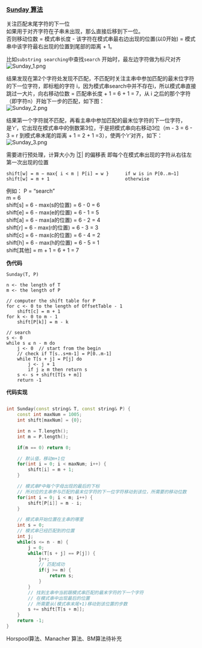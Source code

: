 ### [Sunday 算法](https://blog.csdn.net/q547550831/article/details/51860017 "参考链接")

关注匹配末尾字符的下一位    
如果用于对齐字符在子串未出现，那么直接后移到下一位。    
否则移动位数 = 模式串长度 - 该字符在模式串最右边出现的位置(以0开始) = 模式串中该字符最右出现的位置到尾部的距离 + 1。    

比如`substring searching`中查找`search`
开始时，最左边字符做为标尺对齐         
![Sunday_1.png](https://github.com/dantkv/dantkv/blob/main/Picture/LeetCode/字符串匹配算法/Sunday_1.png "Sunday_1.png")    

结果发现在第2个字符处发现不匹配，不匹配时关注主串中参加匹配的最末位字符的下一位字符，即标粗的字符 i，因为模式串search中并不存在i，所以模式串直接跳过一大片，向右移动位数 = 匹配串长度 + 1 = 6 + 1 = 7，从 i 之后的那个字符（即字符n）开始下一步的匹配，如下图：    
![Sunday_2.png](https://github.com/dantkv/dantkv/blob/main/Picture/LeetCode/字符串匹配算法/Sunday_2.png "Sunday_2.png")

结果第一个字符就不匹配，再看主串中参加匹配的最末位字符的下一位字符，是’r’，它出现在模式串中的倒数第3位，于是把模式串向右移动3位（m - 3 = 6 - 3 = r 到模式串末尾的距离 + 1 = 2 + 1 =3），使两个’r’对齐，如下：    
![Sunday_3.png](https://github.com/dantkv/dantkv/blob/main/Picture/LeetCode/字符串匹配算法/Sunday_3.png "Sunday_3.png")

需要进行预处理，计算大小为 |∑| 的偏移表
即每个在模式串出现的字符从右往左第一次出现的位置

```
shift[w] = m − max{ i < m | P[i] = w }      if w is in P[0..m−1]    
shift[w] = m + 1                            otherwise    
```

例如： P = “search”    
m = 6    
shift[s] = 6 - max(s的位置) = 6 - 0 = 6    
shift[e] = 6 - max(e的位置) = 6 - 1 = 5    
shift[a] = 6 - max(a的位置) = 6 - 2 = 4    
shift[r] = 6 - max(r的位置) = 6 - 3 = 3    
shift[c] = 6 - max(c的位置) = 6 - 4 = 2    
shift[h] = 6 - max(h的位置) = 6 - 5 = 1    
shift[其他] = m + 1 = 6 + 1 = 7    

**伪代码**
```
Sunday(T, P)

n <- the length of T
m <- the length of P

// computer the shift table for P
for c <- 0 to the length of OffsetTable - 1
    shift[c] = m + 1
for k <- 0 to m - 1
    shift[P[k]] = m - k

// search
s <- 0
while s ≤ n - m do
    j <- 0  // start from the begin
    // check if T[s..s+m-1] = P[0..m-1]
    while T[s + j] = P[j] do
        j <- j + 1
        if j ≥ m then return s
    s <- s + shift[T[s + m]]
    return -1
```

**代码实现**
```C++

int Sunday(const string& T, const string& P) {
    const int maxNum = 1005;
    int shift[maxNum] = {0};

    int n = T.length();
    int m = P.length();

    if(m == 0) return 0;

    // 默认值，移动m+1位
    for(int i = 0; i < maxNum; i++) {
        shift[i] = m + 1;
    }

    // 模式串P中每个字母出现的最后的下标
    // 所对应的主串参与匹配的最末位字符的下一位字符移动到该位，所需要的移动位数
    for(int i = 0; i < m; i++) {
        shift[P[i]] = m - i;
    }

    // 模式串开始位置在主串的哪里
    int s = 0;
    // 模式串已经匹配到的位置
    int j;
    while(s <= n - m) {
        j = 0;
        while(T[s + j] == P[j]) {
            j++;
            // 匹配成功
            if(j >= m) {
                return s;
            }
        }
        // 找到主串中当前跟模式串匹配的最末字符的下一个字符
        // 在模式串中出现最后的位置
        // 所需要从(模式串末尾+1)移动到该位置的步数
        s += shift[T[s + m]];
    }
    return -1;
}
```

Horspool算法、Manacher 算法、BM算法待补充
